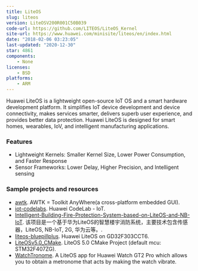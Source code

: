 ```yaml
---
title: LiteOS
slug: liteos
version: LiteOSV200R001C50B039
code-url: https://github.com/LITEOS/LiteOS_Kernel
site-url: https://www.huawei.com/minisite/liteos/en/index.html
date: "2018-02-06 03:23:05"
last-updated: "2020-12-30"
star: 4861
components:
    - None
licenses:
    - BSD
platforms:
    - ARM
---
```

Huawei LiteOS is a lightweight open-source IoT OS and a smart hardware development platform. It simplifies IoT device development and device connectivity, makes services smarter, delivers superb user experience, and provides better data protection. Huawei LiteOS is designed for smart homes, wearables, IoV, and intelligent manufacturing applications.

<!--more-->

### Features

- Lightweight Kernels: Smaller Kernel Size, Lower Power Consumption, and Faster Response
- Sensor Frameworks: Lower Delay, Higher Precision, and Intelligent sensing

### Sample projects and resources
<!--github-projects-->
- [awtk](https://github.com/zlgopen/awtk). AWTK = Toolkit AnyWhere(a cross-platform embedded GUI).
- [iot-codelabs](https://github.com/softbaddog/iot-codelabs). Huawei CodeLab - IoT.
- [Intelligent-Building-Fire-Protection-System-based-on-LiteOS-and-NB-IoT](https://github.com/hyydf/Intelligent-Building-Fire-Protection-System-based-on-LiteOS-and-NB-IoT). 该项目是一个基于华为LiteOS的智慧楼宇消防系统，主要技术包含传感器，LiteOS, NB-IoT, 2G, 华为云等。.
- [liteos-bluepillplus](https://github.com/koendv/liteos-bluepillplus). Huawei LiteOS on GD32F303CCT6.
- [LiteOSv5.0_CMake](https://github.com/github0null/LiteOSv5.0_CMake). LiteOS 5.0 CMake Project (default mcu: STM32F407ZG).
- [WatchTronome](https://github.com/samlach2222/WatchTronome). A LiteOS app for Huawei Watch GT2 Pro which allows you to obtain a metronome that acts by making the watch vibrate.
